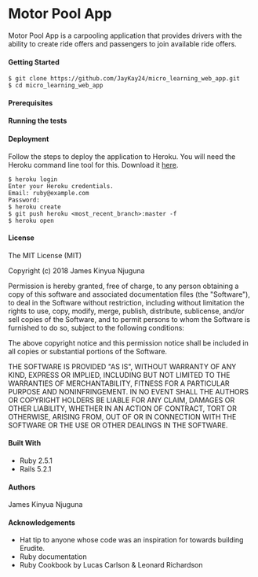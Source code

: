 # Motor Pool App

Motor Pool App is a carpooling application that provides drivers with the ability to create ride offers and passengers 
to join available ride offers.

#### Getting Started

```
$ git clone https://github.com/JayKay24/micro_learning_web_app.git
$ cd micro_learning_web_app
```


#### Prerequisites


#### Running the tests


#### Deployment

Follow the steps to deploy the application to Heroku. You will need the Heroku
command line tool for this. Download it [here](https://devcenter.heroku.com/start).

```
$ heroku login
Enter your Heroku credentials.
Email: ruby@example.com
Password:
$ heroku create
$ git push heroku <most_recent_branch>:master -f
$ heroku open
```


#### License

The MIT License (MIT)

Copyright (c) 2018 James Kinyua Njuguna

Permission is hereby granted, free of charge, to any person obtaining a copy of this software and associated documentation files (the "Software"), to deal in the Software without restriction, including without limitation the rights to use, copy, modify, merge, publish, distribute, sublicense, and/or sell copies of the Software, and to permit persons to whom the Software is furnished to do so, subject to the following conditions:

The above copyright notice and this permission notice shall be included in all copies or substantial portions of the Software.

THE SOFTWARE IS PROVIDED "AS IS", WITHOUT WARRANTY OF ANY KIND, EXPRESS OR IMPLIED, INCLUDING BUT NOT LIMITED TO THE WARRANTIES OF MERCHANTABILITY, FITNESS FOR A PARTICULAR PURPOSE AND NONINFRINGEMENT. IN NO EVENT SHALL THE AUTHORS OR COPYRIGHT HOLDERS BE LIABLE FOR ANY CLAIM, DAMAGES OR OTHER LIABILITY, WHETHER IN AN ACTION OF CONTRACT, TORT OR OTHERWISE, ARISING FROM, OUT OF OR IN CONNECTION WITH THE SOFTWARE OR THE USE OR OTHER DEALINGS IN THE SOFTWARE.


#### Built With

* Ruby 2.5.1
* Rails 5.2.1


#### Authors

James Kinyua Njuguna


#### Acknowledgements
* Hat tip to anyone whose code was an inspiration for towards building Erudite.
* Ruby documentation
* Ruby Cookbook by Lucas Carlson & Leonard Richardson
